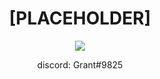 <h1 align="center">[PLACEHOLDER]</h1>

<p align="center"> <img src="https://media.giphy.com/media/UePSZ8ODlaUHsN8ipa/giphy.gif" /> </p>

<p align="center">discord: Grant#9825<br/>
